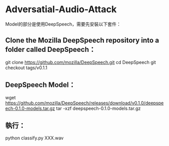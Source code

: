 # Adversatial-Audio-Attack
Model的部分是使用DeepSpeech，需要先安裝以下套件：

## Clone the Mozilla DeepSpeech repository into a folder called DeepSpeech：
git clone https://github.com/mozilla/DeepSpeech.git
cd DeepSpeech
git checkout tags/v0.1.1

## DeepSpeech Model：
wget https://github.com/mozilla/DeepSpeech/releases/download/v0.1.0/deepspeech-0.1.0-models.tar.gz
tar -xzf deepspeech-0.1.0-models.tar.gz
  
  
## 執行：
python classify.py XXX.wav
